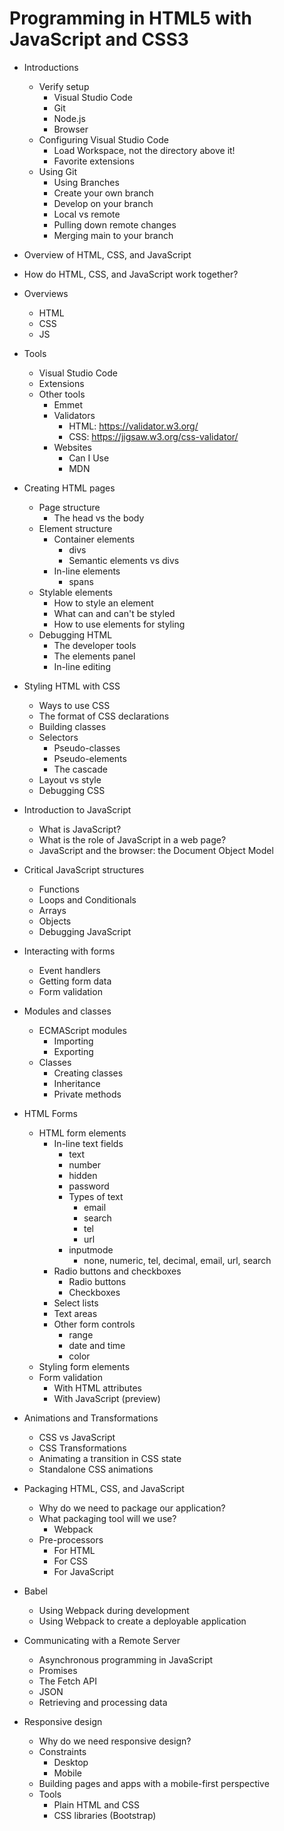 # Programming in HTML5 with JavaScript and CSS3

* Introductions
  * Verify setup
    * Visual Studio Code
    * Git
    * Node.js
    * Browser
  * Configuring Visual Studio Code
    * Load Workspace, not the directory above it!
    * Favorite extensions
  * Using Git
    * Using Branches
    * Create your own branch
    * Develop on your branch
    * Local vs remote
    * Pulling down remote changes
    * Merging main to your branch

*	Overview of HTML, CSS, and JavaScript
  * How do HTML, CSS, and JavaScript work together?
  * Overviews
    * HTML
    * CSS
    * JS
  * Tools
    * Visual Studio Code
    * Extensions
    * Other tools
      * Emmet
      * Validators
        * HTML: https://validator.w3.org/
        * CSS: https://jigsaw.w3.org/css-validator/
      * Websites
        * Can I Use
        * MDN

* Creating HTML pages
  * Page structure
    * The head vs the body
  * Element structure
    * Container elements
      * divs
      * Semantic elements vs divs
    * In-line elements
      * spans
  * Stylable elements
    * How to style an element
    * What can and can't be styled
    * How to use elements for styling
  * Debugging HTML
    * The developer tools
    * The elements panel
    * In-line editing

* Styling HTML with CSS
  * Ways to use CSS
  * The format of CSS declarations
  * Building classes
  * Selectors
    * Pseudo-classes
    * Pseudo-elements
    * The cascade
  * Layout vs style
  * Debugging CSS

* Introduction to JavaScript
  * What is JavaScript?
  * What is the role of JavaScript in a web page?
  * JavaScript and the browser: the Document Object Model

* Critical JavaScript structures
  * Functions
  * Loops and Conditionals
  * Arrays
  * Objects
  * Debugging JavaScript

* Interacting with forms
  * Event handlers
  * Getting form data
  * Form validation

* Modules and classes
  * ECMAScript modules
    * Importing
    * Exporting
  * Classes
    * Creating classes
    * Inheritance
    * Private methods 

* HTML Forms
  * HTML form elements
    * In-line text fields
      * text
      * number
      * hidden
      * password
      * Types of text
        * email
        * search 
        * tel
        * url
      * inputmode
        * none, numeric, tel, decimal, email, url, search
    * Radio buttons and checkboxes
      * Radio buttons
      * Checkboxes
    * Select lists
    * Text areas
    * Other form controls
      * range
      * date and time
      * color
  * Styling form elements
  * Form validation
    * With HTML attributes
    * With JavaScript (preview)

* Animations and Transformations
  * CSS vs JavaScript
  * CSS Transformations
  * Animating a transition in CSS state
  * Standalone CSS animations

* Packaging HTML, CSS, and JavaScript
  * Why do we need to package our application?
  * What packaging tool will we use? 
    * Webpack
  * Pre-processors
    * For HTML
    * For CSS
    * For JavaScript
* Babel
  * Using Webpack during development
  * Using Webpack to create a deployable application

* Communicating with a Remote Server
  * Asynchronous programming in JavaScript
  * Promises
  * The Fetch API
  * JSON
  * Retrieving and processing data

* Responsive design
  * Why do we need responsive design?
  * Constraints
    * Desktop
    * Mobile
  * Building pages and apps with a mobile-first perspective
  * Tools
    * Plain HTML and CSS
    * CSS libraries (Bootstrap)


